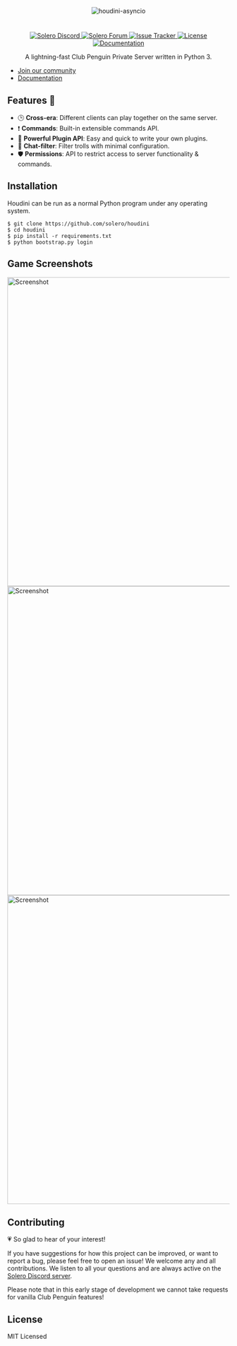 <p align="center">
   <img alt="houdini-asyncio" src="https://user-images.githubusercontent.com/32749673/64740929-d4435c00-d4ee-11e9-9b9f-f45236b8b61f.png">
</p>

#

<p align="center">
  <a href="https://discord.gg/UPnWKfh">
    <img
      alt="Solero Discord"
      src="https://img.shields.io/discord/323290581063172096?color=7289DA&label=discord"
    />
  </a>
  <a href="https://solero.me">
    <img
      alt="Solero Forum"
      src="https://img.shields.io/discourse/https/solero.me/topics?color=73afb6"
    />
  </a>
  <a href="https://github.com/Solero/houdini/issues">
    <img
      alt="Issue Tracker"
      src="https://img.shields.io/github/issues/solero/houdini-asyncio"
    />
  </a>
  <a href="./LICENSE">
    <img
      alt="License"
      src="https://img.shields.io/github/license/solero/houdini-asyncio"
    />
  </a>
  <a href="https://houdini.readthedocs.io/">
    <img
      alt="Documentation"
      src="https://readthedocs.org/projects/houdini/badge/?version=latest&style=flat"
    />
  </a>
</p>

<p align="center">A lightning-fast Club Penguin Private Server written in Python 3.</p>

- [Join our community](https://solero.me)
- [Documentation](https://houdini.readthedocs.io)

## Features :space_invader:

- :clock3: **Cross-era**: Different clients can play together on the same server.
- :exclamation: **Commands**: Built-in extensible commands API.
- :electric_plug: **Powerful Plugin API**: Easy and quick to write your own plugins.
- :speech_balloon: **Chat-filter**: Filter trolls with minimal configuration.
- :shield: **Permissions**: API to restrict access to server functionality & commands.

## Installation

Houdini can be run as a normal Python program under any operating system.

```shell
$ git clone https://github.com/solero/houdini
$ cd houdini
$ pip install -r requirements.txt
$ python bootstrap.py login
```

## Game Screenshots

<img alt="Screenshot" width="700px" src="https://user-images.githubusercontent.com/32749673/64743472-05745a00-d4f8-11e9-9eed-f3565dc2e821.png">

<img alt="Screenshot" width="700px" src="https://user-images.githubusercontent.com/32749673/64743711-d8747700-d4f8-11e9-9bab-de08090db34d.png">

<img alt="Screenshot" width="700px" src="https://user-images.githubusercontent.com/32749673/64743891-854ef400-d4f9-11e9-8d78-9d73493eb04d.png">

## Contributing

:heartpulse: So glad to hear of your interest!

If you have suggestions for how this project can be improved, or want to report a bug, please feel free to open an issue! We welcome any and all contributions. We listen to all your questions and are always active on the [Solero Discord server](https://solero.me/discord).

Please note that in this early stage of development we cannot take requests for vanilla Club Penguin features!

## License

MIT Licensed
